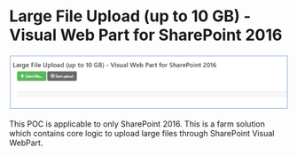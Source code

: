 # Large File Upload (up to 10 GB) - Visual Web Part for SharePoint 2016

![Visual WebPart for Large File Upload](https://github.com/gaikwaduc/SP2016LargeFileUploaderWebPart/blob/master/img/1.png)

This POC is applicable to only SharePoint 2016. This is a farm solution which contains core logic to upload large files through SharePoint Visual WebPart.
